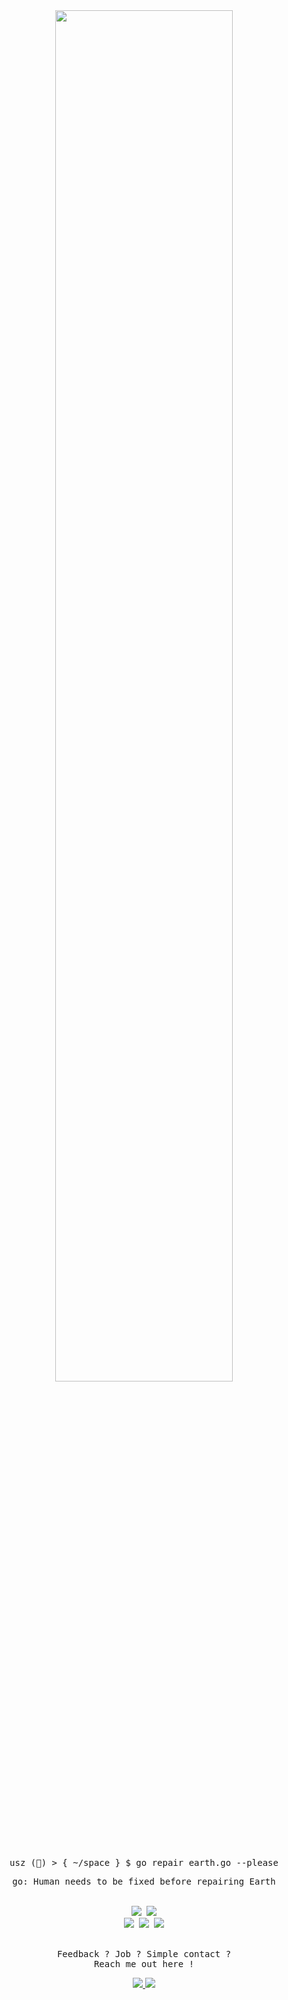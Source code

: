 <!-- https://github.com/USSIZ -->
<!-- THEY README RAAAWLYYYYYY -->

<div align="center">
	<!-- Header  -->
<img width="75%" src="https://media.giphy.com/media/nlk3Y1u3r1n5C/giphy.gif" />
    <br>
    <br>
	<samp>
		<p>𝚞𝚜𝚣 (🐋) > { ~/𝚜𝚙𝚊𝚌𝚎 } $ 𝚐𝚘 𝚛𝚎𝚙𝚊𝚒𝚛 𝚎𝚊𝚛𝚝𝚑.𝚐𝚘 --𝚙𝚕𝚎𝚊𝚜𝚎</p>
		<p>𝚐𝚘: 𝙷𝚞𝚖𝚊𝚗 𝚗𝚎𝚎𝚍𝚜 𝚝𝚘 𝚋𝚎 𝚏𝚒𝚡𝚎𝚍 𝚋𝚎𝚏𝚘𝚛𝚎 𝚛𝚎𝚙𝚊𝚒𝚛𝚒𝚗𝚐 𝙴𝚊𝚛𝚝𝚑</p>
	</samp>
		<br>
	<!-- Main -->
	<samp>
		<!-- Languages : <img src="https://img.shields.io/static/v1?label=&message=Languages&color=333&style=flat-square" /> -->
		<img src="https://img.shields.io/static/v1?logo=go&label=Golang&message=Since 1.17&color=fff&labelColor=000&logoColor=FFF&style=for-the-badge" />
		<!-- Tools : <img src="https://img.shields.io/static/v1?label=&message=Tools&color=333&style=flat-square" /> -->
		<img src="https://img.shields.io/static/v1?logo=visualstudiocode&label=&message=VSCode&color=000&logoColor=FFF&style=for-the-badge" />
			<br>
		<!-- System : <img src="https://img.shields.io/static/v1?label=&message=System&color=333&style=flat-square" /> -->
		<img src="https://img.shields.io/static/v1?logo=windows&label=&message=Windows&color=000&logoColor=FFF&style=for-the-badge" />
		<img src="https://img.shields.io/static/v1?logo=apple&label=&message=MacOS&color=000&logoColor=FFF&style=for-the-badge" />
		<img src="https://img.shields.io/static/v1?logo=linux&label=&message=Linux&color=000&logoColor=FFF&style=for-the-badge" />
	</samp>
		<br>
		<br>
	<!-- Footer -->
	<samp>
	  <!-- Contact : <img src="https://img.shields.io/static/v1?label=&message=System&color=333&style=flat-square" /> -->
	<samp>
		<p>Feedback ? Job ? Simple contact ?
		<br>Reach me out here !</p>
	</samp>
	</samp>
    		<a href="https://twitter.com/OHUSSIZ/" target="_blank">
      		<img src="https://img.shields.io/static/v1?logo=twitter&label=&message=OHUSSIZ&color=FFF&logoColor=000&style=for-the-badge" />
		</a>
		<a href="https://www.youtube.com/watch?v=dQw4w9WgXcQ" target="_blank">
		<img src="https://img.shields.io/static/v1?logo=discord&label=&message=USSIZ&color=FFF&logoColor=000&style=for-the-badge" />
		</a>
	</samp>
</div>
